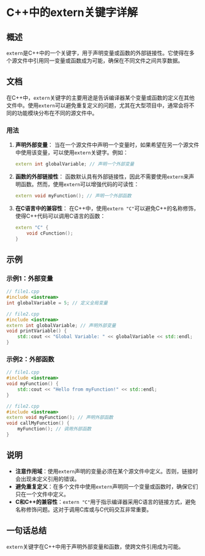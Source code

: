 <!--
Meta Description: # C++中的extern关键字详解 ## 概述 `extern`是C++中的一个关键字，用于声明变量或函数的外部链接性。它使得在多个源文件中引用同一变量或函数成为可能，确保在不同文件之间共享数据。 ## 文档 在C++中，`extern`关键字的主要用途是告诉编译器某个变量或函数的定义在其他文件中...
Meta Keywords: extern, cpp, void, myfunction, globalvariable
-->

# C++中的extern关键字详解

## 概述
`extern`是C++中的一个关键字，用于声明变量或函数的外部链接性。它使得在多个源文件中引用同一变量或函数成为可能，确保在不同文件之间共享数据。

## 文档
在C++中，`extern`关键字的主要用途是告诉编译器某个变量或函数的定义在其他文件中。使用`extern`可以避免重复定义的问题，尤其在大型项目中，通常会将不同的功能模块分布在不同的源文件中。

### 用法
1. **声明外部变量**：
   当在一个源文件中声明一个变量时，如果希望在另一个源文件中使用该变量，可以使用`extern`关键字。例如：
   ```cpp
   extern int globalVariable; // 声明一个外部变量
   ```

2. **函数的外部链接性**：
   函数默认具有外部链接性，因此不需要使用`extern`来声明函数。然而，使用`extern`可以增强代码的可读性：
   ```cpp
   extern void myFunction(); // 声明一个外部函数
   ```

3. **在C语言中的兼容性**：
   在C++中，使用`extern "C"`可以避免C++的名称修饰，使得C++代码可以调用C语言的函数：
   ```cpp
   extern "C" {
       void cFunction();
   }
   ```

## 示例
### 示例1：外部变量
```cpp
// file1.cpp
#include <iostream>
int globalVariable = 5; // 定义全局变量

// file2.cpp
#include <iostream>
extern int globalVariable; // 声明外部变量
void printVariable() {
    std::cout << "Global Variable: " << globalVariable << std::endl;
}
```

### 示例2：外部函数
```cpp
// file1.cpp
#include <iostream>
void myFunction() {
    std::cout << "Hello from myFunction!" << std::endl;
}

// file2.cpp
#include <iostream>
extern void myFunction(); // 声明外部函数
void callMyFunction() {
    myFunction(); // 调用外部函数
}
```

## 说明
- **注意作用域**：使用`extern`声明的变量必须在某个源文件中定义。否则，链接时会出现未定义引用的错误。
- **避免重复定义**：在多个文件中使用`extern`声明同一个变量或函数时，确保它们只在一个文件中定义。
- **C和C++的兼容性**：`extern "C"`用于指示编译器采用C语言的链接方式，避免名称修饰问题。这对于调用C库或与C代码交互非常重要。

## 一句话总结
`extern`关键字在C++中用于声明外部变量和函数，使跨文件引用成为可能。